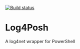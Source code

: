﻿[![Build status](https://ci.appveyor.com/api/projects/status/f4p5u6tfw77qqnv7?svg=true)](https://ci.appveyor.com/project/LaurentDardenne/log4posh)

# Log4Posh
A log4net wrapper for PowerShell
